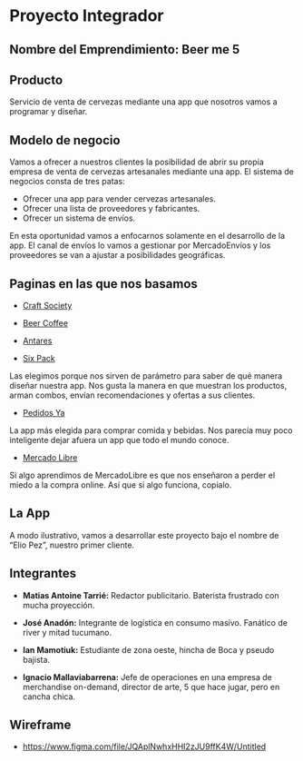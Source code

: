 
# Proyecto Integrador

## Nombre del Emprendimiento: **Beer me 5**

## Producto

Servicio de venta de cervezas mediante una app que nosotros vamos a programar y diseñar.

## Modelo de negocio

Vamos a ofrecer a nuestros clientes la posibilidad de abrir su propia empresa de venta de cervezas artesanales mediante una app. El sistema de negocios consta de tres patas:

- Ofrecer una app para vender cervezas artesanales.
- Ofrecer una lista de proveedores y fabricantes.
- Ofrecer un sistema de envíos.

En esta oportunidad vamos a enfocarnos solamente en el desarrollo de la app. El canal de envíos lo vamos a gestionar por MercadoEnvíos y los proveedores se van a ajustar a posibilidades geográficas.

## Paginas en las que nos basamos

- [Craft Society](https://www.craftsociety.com.ar/)

- [Beer Coffee](https://www.beercoffee.com.ar/)

- [Antares](https://www.cervezaantares.com/)

- [Six Pack](https://sixpack.com.ar/)

Las elegimos porque nos sirven de parámetro para saber de qué manera diseñar nuestra app. Nos gusta la manera en que muestran los productos, arman combos, envían recomendaciones y ofertas a sus clientes. 

- [Pedidos Ya](https://www.pedidosya.com.ar/)

La app más elegida para comprar comida y bebidas. Nos parecía muy poco inteligente dejar afuera un app que todo el mundo conoce. 

- [Mercado Libre](https://www.mercadolibre.com.ar/)

Si algo aprendimos de MercadoLibre es que nos enseñaron a perder el miedo a la compra online. Así que si algo funciona, copialo.

## La App

A modo ilustrativo, vamos a desarrollar este proyecto bajo el nombre de “Elio Pez”, nuestro primer cliente.

## Integrantes

- **Matias Antoine Tarrié:** Redactor publicitario. Baterista frustrado con mucha proyección. 

- **José Anadón:** Integrante de logística en consumo masivo. Fanático de river y mitad tucumano.

- **Ian Mamotiuk:** Estudiante de zona oeste, hincha de Boca y pseudo bajista.

- **Ignacio Mallaviabarrena:** Jefe de operaciones en una empresa de merchandise on-demand, director de arte, 5 que hace jugar, pero en cancha chica.

## Wireframe

- https://www.figma.com/file/JQAplNwhxHHI2zJU9ffK4W/Untitled